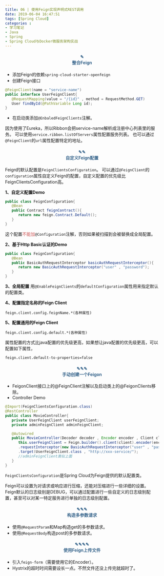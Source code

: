 ```yaml
---
title: 06 | 使用Feign实现声明式REST调用
date: 2019-06-04 16:47:51
tags: [Spring Cloud]
categories :
- 学习笔记
- Java
- Spring
- Spring Cloud与Docker微服务架构实战
---
```


#### <center><font color = "#36648B">✎</font><br/><font color = "#36648B">整合Feign</font></center>

- 添加Feign的依赖`spring-cloud-starter-openfeign`
- 创建Feign接口
```java
@FeignClient(name = "service-name")
public interface UserFeignClient{
   @RequestMapping(value = "/{id}" , method = RequestMethod.GET)
   User findById(@PathVariable Long id);
}
```
- 在启动类添加`@EnbaledFeignClients`注解。

因为使用了Eureka，所以Ribbon会把service-name解析成注册中心列表里的服务。
可以使用`service.ribbon.listOfServers`属性配置服务列表。
也可以通过`@FeignClient`的`url`属性配置特定的地址。


#### <center><font color = "#36648B">✎✎</font><br/><font color = "#36648B">自定义Feign配置</font></center>

Feign的默认配置是`FeignClientsConfiguration`。
可以通过`@FeignClient`的`configuration`属性自定义Feign的配置，自定义配置的优先级比FeignClientsConfiguration高。

**1、自定义配置Demo**
```java
public class FeignConfiguration{
   @Bean
   public Contract feignContract(){
      return new feign.Contract.Default();
   }
}
```
这个配置<font color = "#CD5555">不能加</font>`@Configuration`注解，否则如果被扫描到会被替换成全局配置。

**2、基于Http Basic认证的Demo**
```java
public class FeignConfiguration{
   @Bean
   public BasicAuthRequestInterceptor basicAuthRequestInterceptor(){
      return new BasicAuthRequestInterceptor("user" , "password");
   }
}
```

**3、全局配置**
用`@EnableFeignClients`的`defaultConfiguration`属性用来指定默认的配置类。


**4、配置指定名称的Feign Client**
```
feign.client.config.feignName.*(各种属性)
```

**5、配置通用的Feign Client**
```
feign.client.config.default.*(各种属性)
```

属性配置的方式比java配置的优先级更高，如果想让java配置的优先级更高，可以配置如下属性，
```
feign.client.default-to-properties=false
```

#### <center><font color = "#36648B">✎✎✎</font><br/><font color = "#36648B">手动创建一个Feigon</font></center>

- FeigonClient接口上的@FeignClient注解以及启动类上的@FeigonClients移除。
- Controller Demo
```java
@Import(FeignClientsConfiguration.class)
@RestController
public class MovieController{
   private UserFeignClient userFeignClient;
   private adminFeignClient adminFeignClient;

   @Autowired
   public MovieController(Decoder decoder , Encoder encoder , Client client , Contract contract){
      this.userFeignClient = Feign.builder().client(client).encoder(encoder).decoder(decoder).contract(contract)
      .requestInterceptor(new BasicAuthRequestInterceptor("user" , "password1"))
      .target(UserFeignClient.class , "http://xxx-service/");
      //adminFeignClient类似上面
   }
}
```

`FeignClientsConfiguration`是Spring Cloud为Feign提供的默认配置类。

Feign可以设置为对请求或响应进行压缩，还能对压缩进行一些详细的设置。
Feign默认的日志级别是DEBUG，可以通过配置进行一些自定义的日志级别配置，甚至可以对某一特定服务进行单独的日志级别配置。

#### <center><font color = "#36648B">✎✎✎</font><br/><font color = "#36648B">构造多参数请求</font></center>
- 使用`@RequestParam`和Map构造get的多参数请求。
- 使用`@RequestBody`构造post的多参数请求。


#### <center><font color = "#36648B">✎✎✎✎</font><br/><font color = "#36648B">使用Feign上传文件</font></center>
- 引入`feign-form`（需要使用它的Encoder）。
- Hystrix的超时时间需要设长一点。不然文件还没上传完就超时了。



